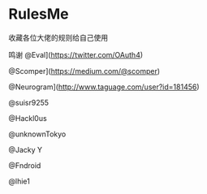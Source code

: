# RulesMe
收藏各位大佬的规则给自己使用



鸣谢
@Eval](https://twitter.com/OAuth4)

@Scomper](https://medium.com/@scomper)

@Neurogram](http://www.taguage.com/user?id=181456)

@suisr9255

@Hackl0us

@unknownTokyo

@Jacky Y

@Fndroid

@lhie1
